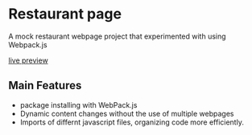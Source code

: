   # Restaurant page

A mock restaurant webpage project that experimented with using Webpack.js

[live preview](https://j24chen.github.io/restaurant-page)

## Main Features
  - package installing with WebPack.js
  - Dynamic content changes without the use of multiple webpages
  - Imports of differnt javascript files, organizing code more efficiently.

 
